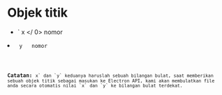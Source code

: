 # Objek titik

* ` x </ 0>  nomor</li>
<li><code> y </ 0>  nomor</li>
</ul>

<p spaces-before="0"><strong x-id="1">Catatan:</strong> <code>x` dan `y` keduanya haruslah sebuah bilangan bulat, saat memberikan sebuah objek titik sebagai masukan ke Electron API, kami akan membulatkan file anda secara otomatis nilai `x` dan `y` ke bilangan bulat terdekat.</p>

